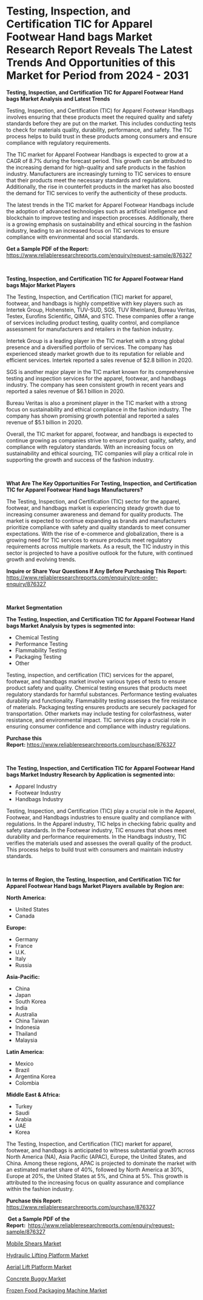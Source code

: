 <p><h1>Testing, Inspection, and Certification TIC for Apparel Footwear Hand bags Market Research Report Reveals The Latest Trends And Opportunities of this Market for Period from 2024 - 2031</h1></p><p><strong>Testing, Inspection, and Certification TIC for Apparel Footwear Hand bags Market Analysis and Latest Trends</strong></p>
<p><p>Testing, Inspection, and Certification (TIC) for Apparel Footwear Handbags involves ensuring that these products meet the required quality and safety standards before they are put on the market. This includes conducting tests to check for materials quality, durability, performance, and safety. The TIC process helps to build trust in these products among consumers and ensure compliance with regulatory requirements.</p><p>The TIC market for Apparel Footwear Handbags is expected to grow at a CAGR of 8.7% during the forecast period. This growth can be attributed to the increasing demand for high-quality and safe products in the fashion industry. Manufacturers are increasingly turning to TIC services to ensure that their products meet the necessary standards and regulations. Additionally, the rise in counterfeit products in the market has also boosted the demand for TIC services to verify the authenticity of these products.</p><p>The latest trends in the TIC market for Apparel Footwear Handbags include the adoption of advanced technologies such as artificial intelligence and blockchain to improve testing and inspection processes. Additionally, there is a growing emphasis on sustainability and ethical sourcing in the fashion industry, leading to an increased focus on TIC services to ensure compliance with environmental and social standards.</p></p>
<p><strong>Get a Sample PDF of the Report:&nbsp;</strong> <a href="https://www.reliableresearchreports.com/enquiry/request-sample/876327">https://www.reliableresearchreports.com/enquiry/request-sample/876327</a></p>
<p>&nbsp;</p>
<p><strong>Testing, Inspection, and Certification TIC for Apparel Footwear Hand bags Major Market Players</strong></p>
<p><p>The Testing, Inspection, and Certification (TIC) market for apparel, footwear, and handbags is highly competitive with key players such as Intertek Group, Hohenstein, TUV-SUD, SGS, TUV Rheinland, Bureau Veritas, Testex, Eurofins Scientific, QIMA, and STC. These companies offer a range of services including product testing, quality control, and compliance assessment for manufacturers and retailers in the fashion industry.</p><p>Intertek Group is a leading player in the TIC market with a strong global presence and a diversified portfolio of services. The company has experienced steady market growth due to its reputation for reliable and efficient services. Intertek reported a sales revenue of $2.8 billion in 2020.</p><p>SGS is another major player in the TIC market known for its comprehensive testing and inspection services for the apparel, footwear, and handbags industry. The company has seen consistent growth in recent years and reported a sales revenue of $6.1 billion in 2020.</p><p>Bureau Veritas is also a prominent player in the TIC market with a strong focus on sustainability and ethical compliance in the fashion industry. The company has shown promising growth potential and reported a sales revenue of $5.1 billion in 2020.</p><p>Overall, the TIC market for apparel, footwear, and handbags is expected to continue growing as companies strive to ensure product quality, safety, and compliance with regulatory standards. With an increasing focus on sustainability and ethical sourcing, TIC companies will play a critical role in supporting the growth and success of the fashion industry.</p></p>
<p>&nbsp;</p>
<p><strong>What Are The Key Opportunities For Testing, Inspection, and Certification TIC for Apparel Footwear Hand bags Manufacturers?</strong></p>
<p><p>The Testing, Inspection, and Certification (TIC) sector for the apparel, footwear, and handbags market is experiencing steady growth due to increasing consumer awareness and demand for quality products. The market is expected to continue expanding as brands and manufacturers prioritize compliance with safety and quality standards to meet consumer expectations. With the rise of e-commerce and globalization, there is a growing need for TIC services to ensure products meet regulatory requirements across multiple markets. As a result, the TIC industry in this sector is projected to have a positive outlook for the future, with continued growth and evolving trends.</p></p>
<p><strong>Inquire or Share Your Questions If Any Before Purchasing This Report:</strong> <a href="https://www.reliableresearchreports.com/enquiry/pre-order-enquiry/876327">https://www.reliableresearchreports.com/enquiry/pre-order-enquiry/876327</a></p>
<p>&nbsp;</p>
<p><strong>Market Segmentation</strong></p>
<p><strong>The Testing, Inspection, and Certification TIC for Apparel Footwear Hand bags Market Analysis by types is segmented into:</strong></p>
<p><ul><li>Chemical Testing</li><li>Performance Testing</li><li>Flammability Testing</li><li>Packaging Testing</li><li>Other</li></ul></p>
<p><p>Testing, inspection, and certification (TIC) services for the apparel, footwear, and handbags market involve various types of tests to ensure product safety and quality. Chemical testing ensures that products meet regulatory standards for harmful substances. Performance testing evaluates durability and functionality. Flammability testing assesses the fire resistance of materials. Packaging testing ensures products are securely packaged for transportation. Other markets may include testing for colorfastness, water resistance, and environmental impact. TIC services play a crucial role in ensuring consumer confidence and compliance with industry regulations.</p></p>
<p><strong>Purchase this Report:&nbsp;</strong><a href="https://www.reliableresearchreports.com/purchase/876327">https://www.reliableresearchreports.com/purchase/876327</a></p>
<p>&nbsp;</p>
<p><strong>The Testing, Inspection, and Certification TIC for Apparel Footwear Hand bags Market Industry Research by Application is segmented into:</strong></p>
<p><ul><li>Apparel Industry</li><li>Footwear Industry</li><li>Handbags Industry</li></ul></p>
<p><p>Testing, Inspection, and Certification (TIC) play a crucial role in the Apparel, Footwear, and Handbags industries to ensure quality and compliance with regulations. In the Apparel industry, TIC helps in checking fabric quality and safety standards. In the Footwear industry, TIC ensures that shoes meet durability and performance requirements. In the Handbags industry, TIC verifies the materials used and assesses the overall quality of the product. This process helps to build trust with consumers and maintain industry standards.</p></p>
<p>&nbsp;</p>
<p><strong>In terms of Region, the Testing, Inspection, and Certification TIC for Apparel Footwear Hand bags Market Players available by Region are:</strong></p>
<p>
    <p> <strong> North America: </strong>
        <ul>
            <li>United States</li>
            <li>Canada</li>
        </ul>
        </p> 
    <p> <strong> Europe: </strong>
        <ul>
            <li>Germany</li>
            <li>France</li>
            <li>U.K.</li>
            <li>Italy</li>
            <li>Russia</li>
        </ul>
        </p> 
    <p> <strong> Asia-Pacific: </strong>
        <ul>
            <li>China</li>
            <li>Japan</li>
            <li>South Korea</li>
            <li>India</li>
            <li>Australia</li>
            <li>China Taiwan</li>
            <li>Indonesia</li>
            <li>Thailand</li>
            <li>Malaysia</li>
        </ul>
        </p> 
    <p> <strong> Latin America: </strong>
        <ul>
            <li>Mexico</li>
            <li>Brazil</li>
            <li>Argentina Korea</li>
            <li>Colombia</li>
        </ul>
        </p> 
    <p> <strong> Middle East & Africa: </strong>
        <ul>
            <li>Turkey</li>
            <li>Saudi</li>
            <li>Arabia</li>
            <li>UAE</li>
            <li>Korea</li>
        </ul>
    </p>
    </p>
<p><p>The Testing, Inspection, and Certification (TIC) market for apparel, footwear, and handbags is anticipated to witness substantial growth across North America (NA), Asia Pacific (APAC), Europe, the United States, and China. Among these regions, APAC is projected to dominate the market with an estimated market share of 40%, followed by North America at 30%, Europe at 20%, the United States at 5%, and China at 5%. This growth is attributed to the increasing focus on quality assurance and compliance within the fashion industry.</p></p>
<p><strong>Purchase this Report: </strong><a href="https://www.reliableresearchreports.com/purchase/876327">https://www.reliableresearchreports.com/purchase/876327</a></p>
<p>&nbsp;<strong>Get a Sample PDF of the Report:&nbsp;&nbsp;</strong><a href="https://www.reliableresearchreports.com/enquiry/request-sample/876327">https://www.reliableresearchreports.com/enquiry/request-sample/876327</a></p>
<p><strong></strong></p>
<p><p><a href="https://medium.com/@haileeward2023/mobile-shears-market-exploring-market-share-market-trends-and-future-growth-0f998a96b892">Mobile Shears Market</a></p><p><a href="https://medium.com/@haileeward2023/hydraulic-lifting-platform-market-outlook-industry-overview-and-forecast-2024-to-2031-a66c3b6ba05c">Hydraulic Lifting Platform Market</a></p><p><a href="https://medium.com/@haileeward2023/aerial-lift-platform-market-research-report-its-history-and-forecast-2024-to-2031-6b1e9ed4abc7">Aerial Lift Platform Market</a></p><p><a href="https://medium.com/@haileeward2023/concrete-buggy-market-size-market-outlook-and-market-forecast-2024-to-2031-b956b1018a83">Concrete Buggy Market</a></p><p><a href="https://medium.com/@haileeward2023/frozen-food-packaging-machine-market-size-and-market-trends-complete-industry-overview-2024-to-dd0de7040916">Frozen Food Packaging Machine Market</a></p></p>